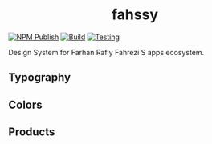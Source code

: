 <div align="center">

# fahssy

</div>

[![NPM Publish](https://github.com/raflyfahrezi/fahsssy/actions/workflows/npm_publish.yml/badge.svg)](https://github.com/raflyfahrezi/fahsssy/actions/workflows/npm_publish.yml)
[![Build](https://github.com/raflyfahrezi/fahsssy/actions/workflows/build.yml/badge.svg)](https://github.com/raflyfahrezi/fahsssy/actions/workflows/build.yml)
[![Testing](https://github.com/raflyfahrezi/fahsssy/actions/workflows/testing.yml/badge.svg)](https://github.com/raflyfahrezi/fahsssy/actions/workflows/testing.yml)

Design System for Farhan Rafly Fahrezi S apps ecosystem.

## Typography

## Colors

## Products
